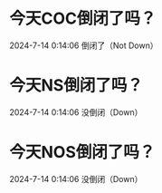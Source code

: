# 今天COC倒闭了吗？

2024-7-14 0:14:06 倒闭了（Not Down）

# 今天NS倒闭了吗？

2024-7-14 0:14:06 没倒闭（Down）

# 今天NOS倒闭了吗？

2024-7-14 0:14:06 没倒闭（Down）

